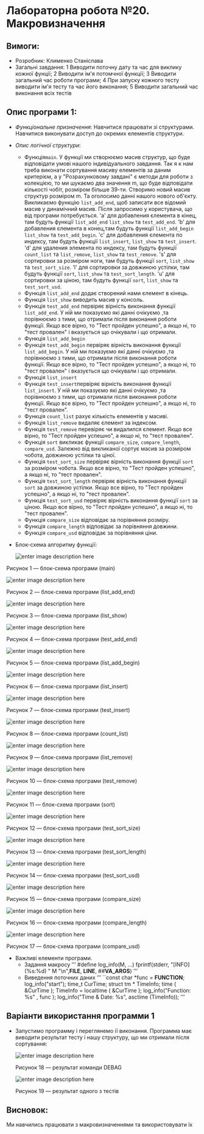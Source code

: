 # Лабораторна робота №20. Макровизначення
## Вимоги:
-   Розробник: Клименко Станіслава
-   Загальні завдання: 
    1 Виводити поточну дату та час для виклику кожної фунції;
    2 Виводити ім'я потомчної функції;
    3 Виводити загальний час роботи програми;
    4 При запуску кожного тесту виводити ім'я тесту та час його виконання;
    5 Виводити загальний час виконання всіх тестів

## Опис програми 1:

- *Функціональне призначення*: Навчитися працювати зі структурами. Навчитися виконувати доступ до окремих елементів структури. 

- *Опис логічної структури*:
    - Функція``main``. У функції ми створюємо масив структур, що буде відповідати умові нашого індивідуального завдання. 
      Так я к нам треба виконати сортування масиву елементів за даним критерієм, а у "Розрахунковому завдані" є методи для роботи з колекцією, то ми шукаємо два значення m, що буде відповідати кількості чобіт, розміром більше 39-ти. 
      Створимо новий масив структур розміром m. Та оголосимо данні нашого нового об'єкту.
      Викликаємо функцію ``list_add_end``, щоб записати все відомий масив у динамічний масив. Після запросимо у користувача, що від програми потребується.
      'a' для добавления єлемента в кінец, там будуть функції ``list_add_end``  ``list_show`` та ``test_add_end``.
      'b'  для добавления єлемента в конец,там будуть функції ``list_add_begin`` ``list_show`` та ``test_add_begin``.
      'c'  для добавления єлемента по индексу, там будуть функції ``list_insert``, ``list_show`` та ``test_insert``.
      'd' для удаления элемента по индексу, там будуть функції ``count_list`` та ``list_remove``, ``list_show`` та ``test_remove``.
      's' для сортировки за розміром ноги, там будуть функції ``sort``, ``list_show`` та ``test_sort_size``.
      'l' для сортировки за довжиною устілки, там будуть функції ``sort``, ``list_show`` та ``test_sort_length``.
      'u' для сортировки за ціною, там будуть функції ``sort``, ``list_show`` та ``test_sort_usd``.
    - Функція ``list_add_end`` додає створений нами єлемент в кінець.
    - Функція ``list_show`` виводить масив у консоль.
    - Функція ``test_add_end`` первіряє вірність виконання функції ``list_add_end``. У ній ми показуємо які данні очікуємо ,та порівнюємо з тими, що отримали після виконання роботи функції.
      Якщо все вірно, то "Тест пройден успешно", а якщо ні, то "тест провален" і вказується що очікували і що отримали.
    - Функція ``list_add_begin``
    - Функція ``test_add_begin`` первіряє вірність виконання функції ``list_add_begin``. У ній ми показуємо які данні очікуємо ,та порівнюємо з тими, що отримали після виконання роботи функції.
      Якщо все вірно, то "Тест пройден успешно", а якщо ні, то "тест провален" і вказується що очікували і що отримали.
    - Функція ``list_insert``
    - Функція ``test_insert``первіряє вірність виконання функції ``list_insert``. У ній ми показуємо які данні очікуємо ,та порівнюємо з тими, що отримали після виконання роботи функції.
      Якщо все вірно, то "Тест пройден успешно", а якщо ні, то "тест провален".
    - Функція ``count_list`` рахує кількість елементів у масиві.
    - Функція ``list_remove`` видаляє єлемент за індексом.
    - Функція ``test_remove`` перевіряє чи видалился єлемент. Якщо все вірно, то "Тест пройден успешно", а якщо ні, то "тест провален".
    - Функція ``sort`` викликає функції ``compare_size``, ``compare_length``, ``compare_usd``. Залежно від викликаної сортує масив за розміром чобота, довжиною устілки та ціної.
    - Функція ``test_sort_size`` первіряє вірність виконання функції ``sort`` за розміром чобота. Якщо все вірно, то "Тест пройден успешно", а якщо ні, то "тест провален".
    - Функція ``test_sort_length`` первіряє вірність виконання функції ``sort`` за довжиною устілки. Якщо все вірно, то "Тест пройден успешно", а якщо ні, то "тест провален".
    - Функція ``test_sort_usd`` первіряє вірність виконання функції ``sort`` за ціною. Якщо все вірно, то "Тест пройден успешно", а якщо ні, то "тест провален".
    - Функція ``compare_size`` відповідає за порівняння розміру.
    - Функція ``compare_length`` відповідає за порівняння довжини.
    - Функція ``compare_usd`` відповідає за порівняння ціни.
- Блок-схема алгоритму функції:

  ![enter image description here](asses/main19.png)

Рисунок 1 — блок-схема програми (main)

![enter image description here](asses/list_add_end19.png)

Рисунок 2 — блок-схема програми (list_add_end)

![enter image description here](asses/list_show19.png)

Рисунок 3 — блок-схема програми (list_show)

![enter image description here](asses/test_add_end19.png)

Рисунок 4 — блок-схема програми (test_add_end)

![enter image description here](asses/list_add_begin19.png)

Рисунок 5 — блок-схема програми (list_add_begin)

![enter image description here](asses/list_insert19.png)

Рисунок 6 — блок-схема програми (list_insert)

![enter image description here](asses/test_insert19.png)

Рисунок 7 — блок-схема програми (test_insert)

![enter image description here](asses/count_list19.png)

Рисунок 8 — блок-схема програми (count_list)

![enter image description here](asses/list_remove19.png)

Рисунок 9 — блок-схема програми (list_remove)

![enter image description here](asses/test_remove19.png)

Рисунок 10 — блок-схема програми (test_remove)

![enter image description here](asses/sort19.png)

Рисунок 11 — блок-схема програми (sort)

![enter image description here](asses/test_size19.png)

Рисунок 12 — блок-схема програми (test_sort_size)

![enter image description here](asses/test_length19.png)

Рисунок 13 — блок-схема програми (test_sort_length)

![enter image description here](asses/test_usd19.png)

Рисунок 14 — блок-схема програми (test_sort_usd)

![enter image description here](asses/compare_size19.png)

Рисунок 15 — блок-схема програми (compare_size)

![enter image description here](asses/compare_length19.png)

Рисунок 16 — блок-схема програми (compare_length)

![enter image description here](asses/compare_usd19.png)

Рисунок 17 — блок-схема програми (compare_usd)

- Важливі елементи програми.
    * Задання макросу 
    ʼʼʼ 
      #define log_info(M, ...) fprintf(stderr, "[INFO] (%s:%d) " M "\n",__FILE__, __LINE__, ##__VA_ARGS__)
    ʼʼʼ
    * Виведення поточних даних
      ʼʼʼ
      ``const char *func = __FUNCTION__;
      log_info("start");
      time_t CurTime;
      struct tm * TimeInfo;
      time ( &CurTime );
      ТimeInfo = localtime ( &CurTime );
      log_info("Function: %s" , func );
      log_info("Time & Date: %s", asctime (TimeInfo));
      ʼʼʼ
## Варіанти використання программи 1
- Запустимо программу і переглянемо ії виконання. Программа має виводити результат тесту і нашу структуру, що ми отримали після сортування:
  
  ![enter image description here](asses/Debag1.png)
  
  Рисунок 18 — результат команди DEBAG

  ![enter image description here](asses/Debag2.png)

  Рисунок 19 — результат одного з тестів

  

## Висновок:
Ми навчились працювати з макровизначеннями та використовувати їх